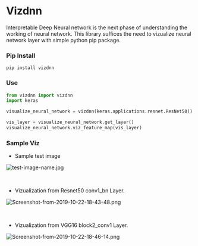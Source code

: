 # Vizdnn


Interpretable Deep Neural network is the next phase of understanding the working of neural network. This library suffices the need to vizualize neural network layer with simple python pip package. 






### Pip Install

```
pip install vizdnn
```


### Use

```python
from vizdnn import vizdnn 
import keras

visualize_neural_network = vizdnn(keras.applications.resnet.ResNet50() , "network_layer_name" , "test_image_name.jpg")

vis_layer = visualize_neural_network.get_layer()
visualize_neural_network.viz_feature_map(vis_layer)

```

### Sample Viz

- Sample test image

![test-image-name.jpg](https://i.postimg.cc/Njnbfjtt/test-image-name.jpg)

<br>

- Vizualization from Resnet50 conv1_bn Layer.


 ![Screenshot-from-2019-10-22-18-43-48.png](https://i.postimg.cc/zXPsm5ym/Screenshot-from-2019-10-22-18-43-48.png)

 <br>


 - Vizualization from VGG16 block2_conv1 Layer.

 ![Screenshot-from-2019-10-22-18-46-14.png](https://i.postimg.cc/KcCWQfwF/Screenshot-from-2019-10-22-18-46-14.png)

 <br>
